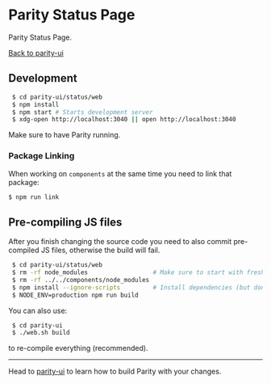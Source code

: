 # Parity Status Page

Parity Status Page.

[Back to parity-ui](../README.md)

## Development

```bash
 $ cd parity-ui/status/web
 $ npm install
 $ npm start # Starts development server
 $ xdg-open http://localhost:3040 || open http://localhost:3040
```

Make sure to have Parity running.

### Package Linking

When working on `components` at the same time you need to link that package:

```bash
$ npm run link
```

## Pre-compiling JS files

After you finish changing the source code you need to also commit pre-compiled JS files, otherwise the build will fail.

```bash
 $ cd parity-ui/status/web
 $ rm -rf node_modules                  # Make sure to start with fresh dependencies
 $ rm -rf ../../components/node_modules
 $ npm install --ignore-scripts         # Install dependencies (but don't link components)
 $ NODE_ENV=production npm run build
```

You can also use:

```bash
 $ cd parity-ui
 $ ./web.sh build
```

to re-compile everything (recommended).

---

Head to [parity-ui](../README.md) to learn how to build Parity with your changes.

